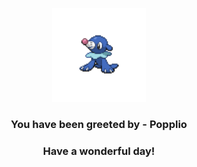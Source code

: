 <p align="center">
    <img src="https://raw.githubusercontent.com/PokeAPI/sprites/master/sprites/pokemon/728.png" width="150" height="150">
</p>
<h3 align="center">You have been greeted by - <b>Popplio</b></h3>
<h3 align="center">Have a wonderful day!</h3>
